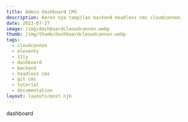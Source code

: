 ```yaml
---
title: Admin dashboard CMS
description: Keren nya tampilan backend headless cms cloudcannon.
date: 2023-07-27
image: /img/dashboardclooudcannon.webp
thumb: /img/thumb/dashboardclooudcannon.webp
tags:
  - cloudcannon
  - eleventy
  - 11ty
  - dashboard
  - backend
  - headless cms
  - git cms
  - tutorial
  - documentation
layout: layouts/post.njk
---
```


dashboard
